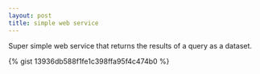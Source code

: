 ```yaml
---
layout: post
title: simple web service
---
```


Super simple web service that returns the results of a query as a dataset.

{% gist 13936db588f1fe1c398ffa95f4c474b0 %}
